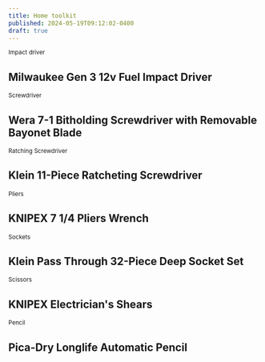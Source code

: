 ```yaml
---
title: Home toolkit
published: 2024-05-19T09:12:02-0400
draft: true
---
```


<small>Impact driver</small>

## Milwaukee Gen 3 12v Fuel Impact Driver

<small>Screwdriver</small>

## Wera 7-1 Bitholding Screwdriver with Removable Bayonet Blade

<small>Ratching Screwdriver</small>

## Klein 11-Piece Ratcheting Screwdriver

<small>Pliers</small>

## KNIPEX 7 1/4 Pliers Wrench

<small>Sockets</small>

## Klein Pass Through 32-Piece Deep Socket Set

<small>Scissors</small>

## KNIPEX Electrician's Shears

<small>Pencil</small>

## Pica-Dry Longlife Automatic Pencil
